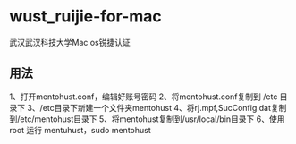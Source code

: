 # wust_ruijie-for-mac
武汉武汉科技大学Mac os锐捷认证
## 用法
1、打开mentohust.conf，编辑好账号密码
2、将mentohust.conf复制到 /etc 目录下
3、/etc目录下新建一个文件夹mentohust
4、将rj.mpf,SucConfig.dat复制到/etc/mentohust目录下
5、将mentohust复制到/usr/local/bin目录下
6、使用root 运行 mentuhust，sudo mentohust
